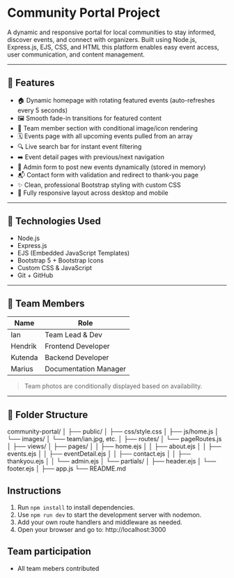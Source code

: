 # Community Portal Project

A dynamic and responsive portal for local communities to stay informed, discover events, and connect with organizers. Built using Node.js, Express.js, EJS, CSS, and HTML this platform enables easy event access, user communication, and content management.

---

## 🚀 Features

- 🏠 Dynamic homepage with rotating featured events (auto-refreshes every 5 seconds)
- 🖼 Smooth fade-in transitions for featured content
- 👥 Team member section with conditional image/icon rendering
- 🗓 Events page with all upcoming events pulled from an array
- 🔍 Live search bar for instant event filtering
- ➡️ Event detail pages with previous/next navigation
- 🧾 Admin form to post new events dynamically (stored in memory)
- 📬 Contact form with validation and redirect to thank-you page
- ✨ Clean, professional Bootstrap styling with custom CSS
- 🔗 Fully responsive layout across desktop and mobile

---

## 🧠 Technologies Used

- Node.js
- Express.js
- EJS (Embedded JavaScript Templates)
- Bootstrap 5 + Bootstrap Icons
- Custom CSS & JavaScript
- Git + GitHub

---

## 👥 Team Members

| Name     | Role                  |
|----------|-----------------------|
| Ian      | Team Lead & Dev       |
| Hendrik  | Frontend Developer     |
| Kutenda  | Backend Developer    |
| Marius   | Documentation Manager |

> Team photos are conditionally displayed based on availability.

---

## 📁 Folder Structure

community-portal/
│
├── public/
│ ├── css/style.css
│ ├── js/home.js
│ └── images/
│ └── team/ian.jpg, etc.
│
├── routes/
│ └── pageRoutes.js
│
├── views/
│ ├── pages/
│ │ ├── home.ejs
│ │ ├── about.ejs
│ │ ├── events.ejs
│ │ ├── eventDetail.ejs
│ │ ├── contact.ejs
│ │ ├── thankyou.ejs
│ │ └── admin.ejs
│ └── partials/
│ ├── header.ejs
│ └── footer.ejs
│
├── app.js
└── README.md

## Instructions

1. Run `npm install` to install dependencies.
2. Use `npm run dev` to start the development server with nodemon.
3. Add your own route handlers and middleware as needed.
4. Open your browser and go to:
http://localhost:3000

## Team participation

- All team mebers contributed
